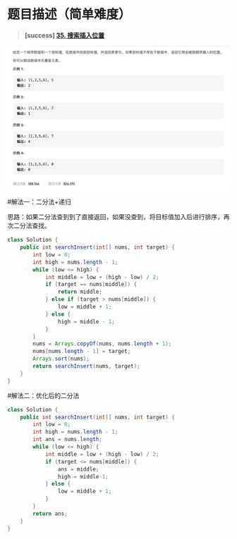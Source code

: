 #  **题目描述（简单难度）**

> **[success] [35. 搜索插入位置](https://leetcode-cn.com/problems/search-insert-position/)**

![](../image/35.png)

#解法一：二分法+递归

思路：如果二分法查到到了直接返回，如果没查到，将目标值加入后进行排序，再次二分法查找。
```java
class Solution {
    public int searchInsert(int[] nums, int target) {
        int low = 0;
        int high = nums.length - 1;
        while (low <= high) {
            int middle = low + (high - low) / 2;
            if (target == nums[middle]) {
                return middle;
            } else if (target > nums[middle]) {
                low = middle + 1;
            } else {
                high = middle - 1;
            }
        }
        nums = Arrays.copyOf(nums, nums.length + 1);
        nums[nums.length - 1] = target;
        Arrays.sort(nums);
        return searchInsert(nums, target);
    }
}
```

#解法二：优化后的二分法
```java
class Solution {
    public int searchInsert(int[] nums, int target) {
        int low = 0;
        int high = nums.length - 1;
        int ans = nums.length;
        while (low <= high) {
            int middle = low + (high - low) / 2;
            if (target <= nums[middle]) {
                ans = middle;
                high = middle-1;
            } else {
                low = middle + 1;
            }
        }
        return ans;
    }
}
```
